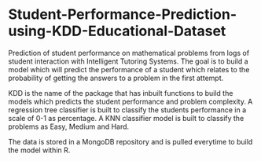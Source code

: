 # Student-Performance-Prediction-using-KDD-Educational-Dataset
Prediction of student performance on mathematical problems from logs of student interaction with Intelligent Tutoring Systems. The goal is to build a model which will predict the performance of a student which relates to the probability of getting the answers to a problem in the first attempt.

KDD is the name of the package that has inbuilt functions to build the models which predicts the student performance and problem complexity. A regression tree classifier is built to classify the students performance in a scale of 0-1 as percentage. A KNN classifier model is built to classify the problems as Easy, Medium and Hard.

The data is stored in a MongoDB repository and is pulled everytime to build the model within R. 
